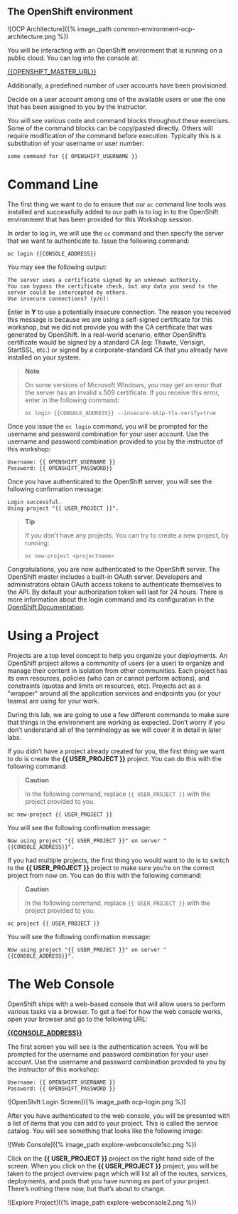 ## The OpenShift environment


![OCP Architecture]({% image_path common-environment-ocp-architecture.png %})

You will be interacting with an OpenShift environment that is running on
a public cloud. You can log into the console at:

   
   [{{OPENSHIFT_MASTER_URL}}]({{OPENSHIFT_MASTER_URL}})
   

Additionally, a predefined number of user accounts have been
provisioned.

Decide on a user account among one of the available users or use the one
that has been assigned to you by the instructor. 

You will see various code and command blocks throughout these exercises.
Some of the command blocks can be copy/pasted directly. Others will
require modification of the command before execution. Typically this is a 
substitution of your username or user number:

~~~shell
some command for {{ OPENSHIFT_USERNAME }}
~~~
    
# Command Line

The first thing we want to do to ensure that our `oc` command line tools
was installed and successfully added to our path is to log in to the
OpenShift environment that has been provided for this Workshop session.

In order to log in, we will use the `oc` command and then specify the
server that we want to authenticate to. Issue the following command:

~~~shell
oc login {{CONSOLE_ADDRESS}}
~~~

You may see the following output:

~~~shell
The server uses a certificate signed by an unknown authority.
You can bypass the certificate check, but any data you send to the server could be intercepted by others.
Use insecure connections? (y/n):
~~~

Enter in **Y** to use a potentially insecure connection. The reason you
received this message is because we are using a self-signed certificate
for this workshop, but we did not provide you with the CA certificate
that was generated by OpenShift. In a real-world scenario, either
OpenShift’s certificate would be signed by a standard CA (eg: Thawte,
Verisign, StartSSL, etc.) or signed by a corporate-standard CA that you
already have installed on your system.

> **Note**
> 
> On some versions of Microsoft Windows, you may get an error that the
> server has an invalid x.509 certificate. If you receive this error,
> enter in the following command:
> 
> ~~~shell
> oc login {{CONSOLE_ADDRESS}} --insecure-skip-tls-verify=true
> ~~~

Once you issue the `oc login` command, you will be prompted for the
username and password combination for your user account. Use the
username and password combination provided to you by the instructor of
this workshop:

~~~shell
Username: {{ OPENSHIFT_USERNAME }}
Password: {{ OPENSHIFT_PASSWORD}}
~~~

Once you have authenticated to the OpenShift server, you will see the
following confirmation message:

    Login successful.
    Using project "{{ USER_PROJECT }}".

> **Tip**
> 
> If you don’t have any projects. You can try to create a new project,
> by running:
> 
>     oc new-project <projectname>

Congratulations, you are now authenticated to the OpenShift server. The
OpenShift master includes a built-in OAuth server. Developers and
administrators obtain OAuth access tokens to authenticate themselves to
the API. By default your authorization token will last for 24 hours.
There is more information about the login command and its configuration
in the [OpenShift Documentation](https://{{DOCS_URL}}/cli_reference/get_started_cli.html#basic-setup-and-login).

# Using a Project

Projects are a top level concept to help you organize your deployments.
An OpenShift project allows a community of users (or a user) to organize
and manage their content in isolation from other communities. Each
project has its own resources, policies (who can or cannot perform
actions), and constraints (quotas and limits on resources, etc).
Projects act as a "wrapper" around all the application services and
endpoints you (or your teams) are using for your work.

During this lab, we are going to use a few different commands to make
sure that things in the environment are working as expected. Don’t worry
if you don’t understand all of the terminology as we will cover it in
detail in later labs.

If you didn’t have a project already created for you, the first thing we
want to do is create the **{{ USER_PROJECT }}** project. You can do
this with the following command:

> **Caution**
> 
> In the following command, replace `{{ USER_PROJECT }}` with the
> project provided to you.

~~~shell
oc new-project {{ USER_PROJECT }}
~~~

You will see the following confirmation message:

~~~shell
Now using project "{{ USER_PROJECT }}" on server "{{CONSOLE_ADDRESS}}".
~~~

If you had multiple projects, the first thing you would want to do is to
switch to the **{{ USER\_PROJECT }}** project to make sure you’re on the
correct project from now on. You can do this with the following command:

> **Caution**
> 
> In the following command, replace `{{ USER_PROJECT }}` with the
> project provided to you.

~~~shell
oc project {{ USER_PROJECT }}
~~~

You will see the following confirmation message:

~~~shell
Now using project "{{ USER_PROJECT }}" on server "{{CONSOLE_ADDRESS}}".
~~~

# The Web Console

OpenShift ships with a web-based console that will allow users to
perform various tasks via a browser. To get a feel for how the web
console works, open your browser and go to the following URL:

**[{{CONSOLE_ADDRESS}}]({{CONSOLE_ADDRESS}})**

The first screen you will see is the authentication screen. You will be
prompted for the username and password combination for your user
account. Use the username and password combination provided to you by
the instructor of this workshop:

~~~shell
Username: {{ OPENSHIFT_USERNAME }}
Password: {{ OPENSHIFT_PASSWORD }}
~~~

![OpenShift Login Screen]({% image_path ocp-login.png %})

After you have authenticated to the web console, you will be presented
with a list of items that you can add to your project. This is called
the service catalog. You will see something that looks like the
following image:

![Web Console]({% image_path explore-webconsole1sc.png %})

Click on the **{{ USER_PROJECT }}** project on the right hand side of
the screen. When you click on the **{{ USER_PROJECT }}** project, you
will be taken to the project overview page which will list all of the
routes, services, deployments, and pods that you have running as part of
your project. There’s nothing there now, but that’s about to change.

![Explore Project]({% image_path explore-webconsole2.png %})
